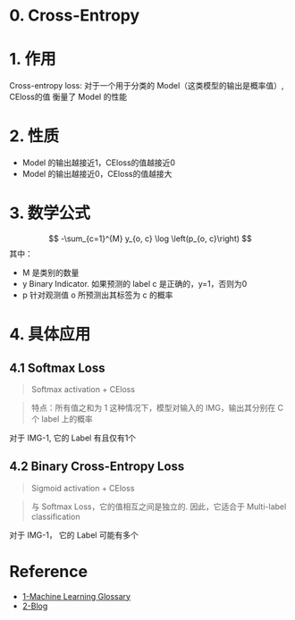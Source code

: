 # 0. Cross-Entropy

# 1. 作用
Cross-entropy loss: 对于一个用于分类的 Model（这类模型的输出是概率值）, CEloss的值 衡量了 Model 的性能

# 2. 性质
- Model 的输出越接近1，CEloss的值越接近0
- Model 的输出越接近0，CEloss的值越接大

# 3. 数学公式
$$
-\sum_{c=1}^{M} y_{o, c} \log \left(p_{o, c}\right)
$$
其中：
- M 是类别的数量
- y Binary Indicator. 如果预测的 label c 是正确的，y=1，否则为0
- p 针对观测值 o 所预测出其标签为 c 的概率


# 4. 具体应用

## 4.1 Softmax Loss
>Softmax activation + CEloss

> 特点：所有值之和为 1
这种情况下，模型对输入的 IMG，输出其分别在 C 个 label 上的概率

对于 IMG-1, 它的 Label 有且仅有1个

## 4.2 Binary Cross-Entropy Loss
>Sigmoid activation + CEloss

> 与 Softmax Loss，它的值相互之间是独立的. 因此，它适合于 Multi-label classification

对于 IMG-1， 它的 Label 可能有多个



# Reference
- [1-Machine Learning Glossary](https://ml-cheatsheet.readthedocs.io/en/latest/loss_functions.html)
- [2-Blog](https://gombru.github.io/2018/05/23/cross_entropy_loss/)